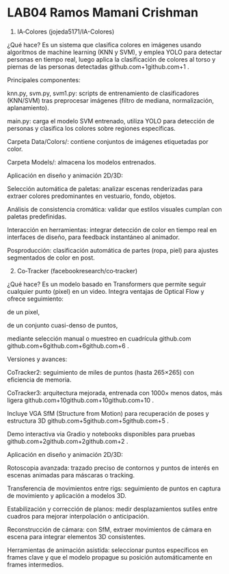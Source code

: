 # LAB04 Ramos Mamani Crishman

1. IA‑Colores (jojeda5171/IA-Colores)

¿Qué hace?
Es un sistema que clasifica colores en imágenes usando algoritmos de machine learning (KNN y SVM), y emplea YOLO para detectar personas en tiempo real, luego aplica la clasificación de colores al torso y piernas de las personas detectadas
github.com+1github.com+1
.

Principales componentes:

  knn.py, svm.py, svm1.py: scripts de entrenamiento de clasificadores (KNN/SVM) tras preprocesar imágenes (filtro de mediana, normalización, aplanamiento).

  main.py: carga el modelo SVM entrenado, utiliza YOLO para detección de personas y clasifica los colores sobre regiones específicas.

  Carpeta Data/Colors/: contiene conjuntos de imágenes etiquetadas por color.

  Carpeta Models/: almacena los modelos entrenados.

Aplicación en diseño y animación 2D/3D:

  Selección automática de paletas: analizar escenas renderizadas para extraer colores predominantes en vestuario, fondo, objetos.

  Análisis de consistencia cromática: validar que estilos visuales cumplan con paletas predefinidas.

  Interacción en herramientas: integrar detección de color en tiempo real en interfaces de diseño, para feedback instantáneo al animador.

  Posproducción: clasificación automática de partes (ropa, piel) para ajustes segmentados de color en post.

2. Co‑Tracker (facebookresearch/co‑tracker)

¿Qué hace?
Es un modelo basado en Transformers que permite seguir cualquier punto (pixel) en un video. Integra ventajas de Optical Flow y ofrece seguimiento:

  de un pixel,

  de un conjunto cuasi-denso de puntos,

  mediante selección manual o muestreo en cuadrícula
  github.com
  github.com+6github.com+6github.com+6
  .

Versiones y avances:

  CoTracker2: seguimiento de miles de puntos (hasta 265×265) con eficiencia de memoria.

  CoTracker3: arquitectura mejorada, entrenada con 1000× menos datos, más ligera
  github.com+10github.com+10github.com+10
  .

  Incluye VGA SfM (Structure from Motion) para recuperación de poses y estructura 3D
  github.com+5github.com+5github.com+5
  .

  Demo interactiva via Gradio y notebooks disponibles para pruebas
  github.com+2github.com+2github.com+2
  .

Aplicación en diseño y animación 2D/3D:

  Rotoscopia avanzada: trazado preciso de contornos y puntos de interés en escenas animadas para máscaras o tracking.

  Transferencia de movimientos entre rigs: seguimiento de puntos en captura de movimiento y aplicación a modelos 3D.

  Estabilización y corrección de planos: medir desplazamientos sutiles entre cuadros para mejorar interpolación o anticipación.

  Reconstrucción de cámara: con SfM, extraer movimientos de cámara en escena para integrar elementos 3D consistentes.

  Herramientas de animación asistida: seleccionar puntos específicos en frames clave y que el modelo propague su posición automáticamente en frames intermedios.
